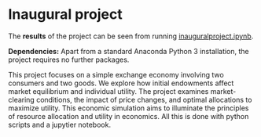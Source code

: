 # Inaugural project

The **results** of the project can be seen from running [inauguralproject.ipynb](inauguralproject.ipynb).

**Dependencies:** Apart from a standard Anaconda Python 3 installation, the project requires no further packages.


This project focuses on a simple exchange economy involving two consumers and two goods. We explore how initial endowments affect market equilibrium and individual utility. The project examines market-clearing conditions, the impact of price changes, and optimal allocations to maximize utility. This economic simulation aims to illuminate the principles of resource allocation and utility in economics.
All this is done with python scripts and a jupytier notebook.